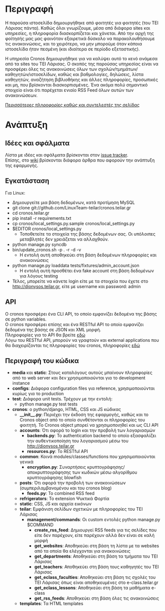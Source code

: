 Περιγραφή
=========

Η παρούσα ιστοσελίδα δημιουργήθηκε από φοιτητές για φοιτητές (του ΤΕΙ Λάρισας
πάντα). Καθώς όλοι γνωρίζουμε, μέσα από διάφορα sites και υπηρεσίες, η
πληροφορία διασκορπίζεται και χάνεται. Από την αρχή της φοίτησής μας μας
φαινόταν εξαιρετικά δύσκολο να παρακολουθήσουμε τις ανακοινώσεις, και το
χειρότερο, να μην μπορούμε όταν κάποια ιστοσελίδα ήταν πεσμένη (και ιδιαίτερα
σε περίοδο εξεταστικής).

Η υπηρεσία Cronos δημιουργήθηκε για να καλύψει αυτό το κενό ανάμεσα από τα
sites του ΤΕΙ Λάρισας. Ο σκοπός της παρούσας υπηρεσίας είναι να προσφέρει όλες
τις ανακοινώσεις όλων των σχολών/τμημάτων/καθηγητών/ιστοσελίδων, καθώς και
βαθμολογίες, δηλώσεις, λίστα καθηγητών, αναζήτηση βιβλιοθήκης και άλλες
πληροφορίες, προσωπικές και μη, που βρίσκονται διασκορπισμένες. Ένα ακόμα πολύ
σημαντικό στοιχείο είναι ότι παρέχεται ενιαίο RSS Feed όλων αυτών των
ανακοινώσεων.

[Περισσότερες πληροφορίες καθώς και συντελεστές της σελίδας](http://cronos.teilar.gr/about)

Ανάπτυξη
========

Ιδέες και σφάλματα
--------------------

Λίστα με ιδέες και σφάλματα βρίσκονται στον [issue tracker](https://github.com/LinuxTeam-teilar/cronos.teilar.gr/issues).  
Επίσης, στο [wiki](https://github.com/LinuxTeam-teilar/cronos.teilar.gr/wiki)
βρίσκονται διάφορα άρθρα που αφορούν την ανάπτυξη της εφαρμογής.

Εγκατάσταση
-----------

Για Linux:

* Δημιουργείτε μια βάση δεδομένων, κατά προτίμηση MySQL
* git clone git://github.com/LinuxTeam-teilar/cronos.teilar.gr
* cd cronos.teilar.gr
* pip install -r requirements.txt
* cp cronos/local\_settings.py.sample cronos/local\_settings.py
* $EDITOR cronos/local\_settings.py
  * Τοποθετείτε τα στοιχεία της βάσης δεδομένων σας. Οι υπόλοιπες μεταβλητές
  δεν χρειάζεται να αλλαχθούν.
* python manage.py syncdb
* bin/update\_cronos.sh -p . -r -d -v
  * Η εντολή αυτή αποθηκεύει στη βάση δεδομένων πληροφορίες και ανακοινώσεις
* python manage.py loaddata tests/fixtures/admin\_account.json
  * Η εντολή αυτή προσθέτει ένα fake account στη βάση δεδομένων για λόγους
  testing
* Τέλος, μπορείτε να κάνετε login είτε με τα στοιχεία που έχετε στο
http://dionysos.teilar.gr, είτε με username και password: admin

API
---

Ο cronos προσφέρει ένα CLI API, το οποίο εμφανίζει δεδομένα της βάσης
σε python variables.  
Ο cronos προσφέρει επίσης και ένα RESTful API το οποίο εμφανίζει
δεδομένα της βάσης σε JSON και XML μορφή.  
Πληροφορίες για το API θα βρείτε [εδώ](https://github.com/LinuxTeam-teilar/cronos.teilar.gr/wiki/API)  
Λόγω του RESTful API, μπορούν να γραφτούν και external applications που θα
διαχειρίζονται τις πληροφορίες του cronos, πληροφορίες [εδώ](https://github.com/LinuxTeam-teilar/cronos.teilar.gr/wiki/External-applications)

Περιγραφή του κώδικα
--------------------

* **media** και **static**: Στους καταλόγους αυτούς μπαίνουν πληροφορίες από το web
server και δεν χρησιμοποιούνται για το development instance
* **configs**: Διάφορα configuration files για reference, χρησιμοποιούνται κυρίως
για το production
* **test**: Διάφορα unit tests. Τρέχουν με την εντολή:
  * python manage.py test tests
* **cronos**: ο python/django, HTML, CSS και JS κώδικας
  * **\_\_init\_\_.py**: Περιέχει την έκδοση της εφαρμογής, καθώς και το Cronos
  object από το οποίο συνθέτονται οι πληροφορίες του φοιτητή. Το Cronos object
  μπορεί να χρησιμοποιηθεί και ως CLI API
  * **accounts**: Ότι αφορά το login και την προβολή των λογαριασμών
    * **backends.py**: Το authentication backend το οποίο εξασφαλίζει την
    αυθεντικοποίηση του λογαριασμού μέσω του http://dionysos.teilar.gr
    * **resources.py**: Το RESTful API
  * **common**: Κοινά modules/classes/functions που χρησιμοποιούνται γενικά
    * **encryption.py**: Συναρτήσεις κρυπτογράφησης/αποκρυπτογράφησης των
    κωδικών μέσω αλγορίθμου κρυπτογράφησης blowfish
  * **posts**: Ότι αφορά την προβολή των ανακοινώσεων (συμπεριλαμβανομένου και
  του cronos blog)
    * **feeds.py**: Το combined RSS feed
  * **refrigerators**: Το extension Ψυκτικά Φορτία
  * **static**: CSS, JS και αρχεία εικόνων
  * **teilar**: Εμφάνιση σελίδων σχετικών με πληροφορίες του ΤΕΙ Λάρισας
    * **management/commands**: Οι custom εντολές python manage.py $COMMAND
      * **create\_rss\_feed**: Δημιουργεί RSS feeds για τις σελίδες που είτε
      δεν παρέχουν, είτε παρέχουν αλλά δεν είναι σε καλή μορφή
      * **get\_websites**: Αποθηκεύει στη βάση τη λίστα με τα websites από τα
      οποία θα ελέγχονται για ανακοινώσεις
      * **get\_departments**: Αποθηκεύει στη βάση τα τμήματα του ΤΕΙ Λάρισας
      * **get\_teachers**: Αποθηκεύει στη βάση τους καθηγητές του ΤΕΙ Λάρισας
      * **get\_eclass\_faculties**: Αποθηκεύει στη βάση τις σχολές του ΤΕΙ
      Λάρισας όπως είναι αποθηκευμένες στο e-class.teilar.gr
      * **get\_eclass\_lessons**: Αποθηκεύει στη βάση τα μαθήματα e-class
      * **get\_rss\_feeds**: Αποθηκεύει στη βάση όλες τις ανακοινώσεις
  * **templates**: Τα HTML templates
